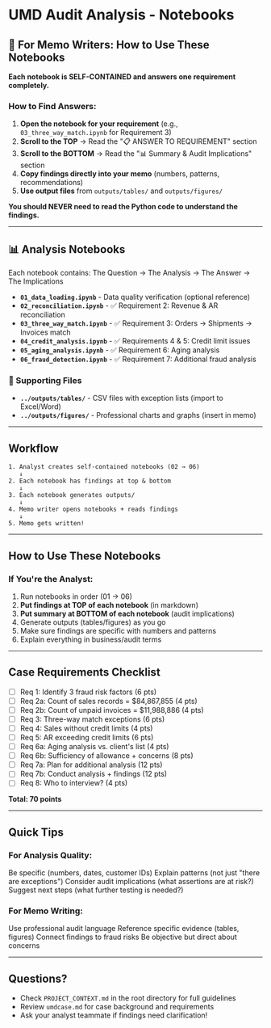 # UMD Audit Analysis - Notebooks

## 🎯 For Memo Writers: How to Use These Notebooks

**Each notebook is SELF-CONTAINED and answers one requirement completely.**

### How to Find Answers:
1. **Open the notebook for your requirement** (e.g., `03_three_way_match.ipynb` for Requirement 3)
2. **Scroll to the TOP** → Read the "📋 ANSWER TO REQUIREMENT" section
3. **Scroll to the BOTTOM** → Read the "📊 Summary & Audit Implications" section
4. **Copy findings directly into your memo** (numbers, patterns, recommendations)
5. **Use output files** from `outputs/tables/` and `outputs/figures/`

**You should NEVER need to read the Python code to understand the findings.**

---

## 📊 Analysis Notebooks

Each notebook contains: The Question → The Analysis → The Answer → The Implications

- **`01_data_loading.ipynb`** - Data quality verification (optional reference)
- **`02_reconciliation.ipynb`** - ✅ Requirement 2: Revenue & AR reconciliation
- **`03_three_way_match.ipynb`** - ✅ Requirement 3: Orders → Shipments → Invoices match
- **`04_credit_analysis.ipynb`** - ✅ Requirements 4 & 5: Credit limit issues
- **`05_aging_analysis.ipynb`** - ✅ Requirement 6: Aging analysis
- **`06_fraud_detection.ipynb`** - ✅ Requirement 7: Additional fraud analysis

### 📁 Supporting Files

- **`../outputs/tables/`** - CSV files with exception lists (import to Excel/Word)
- **`../outputs/figures/`** - Professional charts and graphs (insert in memo)

---

## Workflow

```
1. Analyst creates self-contained notebooks (02 → 06)
   ↓
2. Each notebook has findings at top & bottom
   ↓
3. Each notebook generates outputs/
   ↓
4. Memo writer opens notebooks + reads findings
   ↓
5. Memo gets written! 
```

---

## How to Use These Notebooks

### If You're the Analyst:

1. Run notebooks in order (01 → 06)
2. **Put findings at TOP of each notebook** (in markdown)
3. **Put summary at BOTTOM of each notebook** (audit implications)
4. Generate outputs (tables/figures) as you go
5. Make sure findings are specific with numbers and patterns
6. Explain everything in business/audit terms


---

## Case Requirements Checklist

- [ ] Req 1: Identify 3 fraud risk factors (6 pts)
- [ ] Req 2a: Count of sales records = $84,867,855 (4 pts)
- [ ] Req 2b: Count of unpaid invoices = $11,988,886 (4 pts)
- [ ] Req 3: Three-way match exceptions (6 pts)
- [ ] Req 4: Sales without credit limits (4 pts)
- [ ] Req 5: AR exceeding credit limits (6 pts)
- [ ] Req 6a: Aging analysis vs. client's list (4 pts)
- [ ] Req 6b: Sufficiency of allowance + concerns (8 pts)
- [ ] Req 7a: Plan for additional analysis (12 pts)
- [ ] Req 7b: Conduct analysis + findings (12 pts)
- [ ] Req 8: Who to interview? (4 pts)

**Total: 70 points**

---

## Quick Tips

### For Analysis Quality:

 Be specific (numbers, dates, customer IDs)
 Explain patterns (not just "there are exceptions")
 Consider audit implications (what assertions are at risk?)
 Suggest next steps (what further testing is needed?)

### For Memo Writing:

 Use professional audit language
 Reference specific evidence (tables, figures)
 Connect findings to fraud risks
 Be objective but direct about concerns

---

## Questions?

- Check `PROJECT_CONTEXT.md` in the root directory for full guidelines
- Review `umdcase.md` for case background and requirements
- Ask your analyst teammate if findings need clarification!
